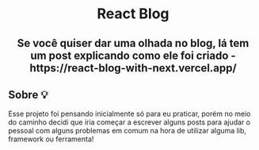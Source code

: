 <h1 align="center">React Blog</h1>

<h2 align="center">Se você quiser dar uma olhada no blog, lá tem um post explicando como ele foi criado - https://react-blog-with-next.vercel.app/</h2>

<h2>Sobre 💡</h2>
<p>Esse projeto foi pensando inicialmente só para eu praticar, porém no meio do caminho decidi que iria começar a escrever alguns posts para ajudar o pessoal com alguns problemas em comum na hora de utilizar alguma lib, framework ou ferramenta!</p>
